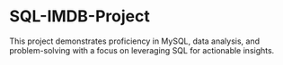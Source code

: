 # SQL-IMDB-Project
This project demonstrates proficiency in MySQL, data analysis, and problem-solving with a focus on leveraging SQL for actionable insights.
